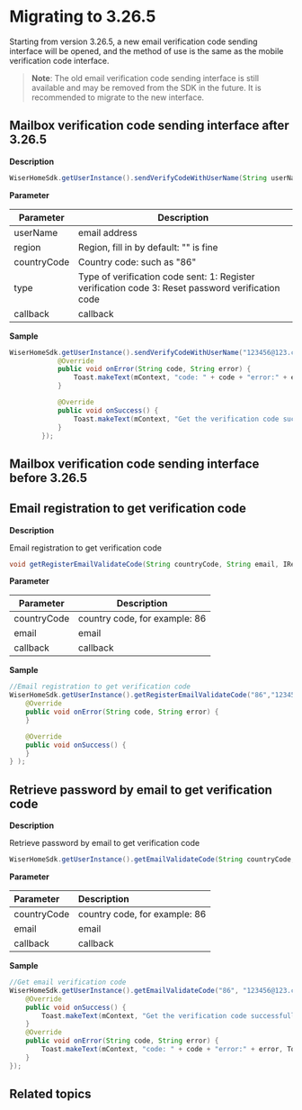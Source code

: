 # Migrating to 3.26.5

Starting from version 3.26.5, a new email verification code sending interface will be opened, and the method of use is the same as the mobile verification code interface.

>**Note**: The old email verification code sending interface is still available and may be removed from the SDK in the future. It is recommended to migrate to the new interface.

## Mailbox verification code sending interface after 3.26.5

**Description**



```java
WiserHomeSdk.getUserInstance().sendVerifyCodeWithUserName(String userName, String region, String countryCode, int type, IResultCallback callback);

```

 **Parameter**

| Parameter   | Description                                                  |
| ----------- | ------------------------------------------------------------ |
| userName    | email address                                                |
| region      | Region, fill in by default: "" is fine                       |
| countryCode | Country code: such as "86"                                   |
| type        | Type of verification code sent: 1: Register verification code  3: Reset password verification code |
| callback    | callback                                                     |

**Sample**

```java
WiserHomeSdk.getUserInstance().sendVerifyCodeWithUserName("123456@123.com", "", "86", 1, new IResultCallback() {
            @Override
            public void onError(String code, String error) {
                Toast.makeText(mContext, "code: " + code + "error:" + error, Toast.LENGTH_SHORT).show();
            }

            @Override
            public void onSuccess() {
                Toast.makeText(mContext, "Get the verification code successfully", Toast.LENGTH_SHORT).show();
            }
        });
```

## Mailbox verification code sending interface before 3.26.5

## Email registration to get verification code

**Description**

Email registration to get verification code

```java
void getRegisterEmailValidateCode(String countryCode, String email, IResultCallback callback);
```

 **Parameter**

| Parameter   | **Description**               |
| ----------- | ----------------------------- |
| countryCode | country code, for example: 86 |
| email       | email                         |
| callback    | callback                      |

**Sample**

```java
//Email registration to get verification code
WiserHomeSdk.getUserInstance().getRegisterEmailValidateCode("86","123456@123.com",new IResultCallback() {
    @Override
    public void onError(String code, String error) {
    }

    @Override
    public void onSuccess() {
    }
} );
```

## Retrieve password by email to get verification code

**Description**

Retrieve password by email to get verification code

```java
WiserHomeSdk.getUserInstance().getEmailValidateCode(String countryCode, final String email, final IValidateCallback callback);
```

**Parameter**

| Parameter   | **Description**               |
| :---------- | :---------------------------- |
| countryCode | country code, for example: 86 |
| email       | email                         |
| callback    | callback                      |

**Sample**

```java
//Get email verification code
WiserHomeSdk.getUserInstance().getEmailValidateCode("86", "123456@123.com", new IValidateCallback() {
    @Override
    public void onSuccess() {
        Toast.makeText(mContext, "Get the verification code successfully", Toast.LENGTH_SHORT).show();
    }
    @Override
    public void onError(String code, String error) {
        Toast.makeText(mContext, "code: " + code + "error:" + error, Toast.LENGTH_SHORT).show();
    }
});
```

## Related topics



